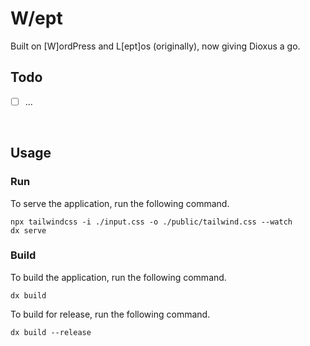 # W/ept

Built on  [W]ordPress and L[ept]os (originally), now giving Dioxus a go.
<br>

## Todo

- [ ] ...
<br>

## Usage

### Run

To serve the application, run the following command.  

```shell
npx tailwindcss -i ./input.css -o ./public/tailwind.css --watch
dx serve
```

### Build

To build the application, run the following command.  

```shell
dx build
```

To build for release, run the following command.  

```shell
dx build --release
```
<br>
